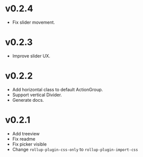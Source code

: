 # v0.2.4
- Fix slider movement.

# v0.2.3
- Improve slider UX.

# v0.2.2
- Add horizontal class to default ActionGroup.
- Support vertical Divider.
- Generate docs.

# v0.2.1
- Add treeview
- Fix readme
- Fix picker visible
- Change `rollup-plugin-css-only` to `rollup-plugin-import-css`
